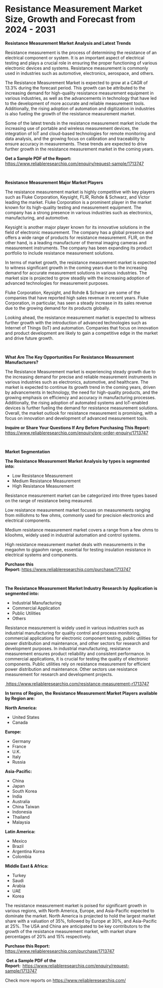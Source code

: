 <p><h1>Resistance Measurement Market Size, Growth and Forecast from 2024 - 2031</h1></p><p><strong>Resistance Measurement Market Analysis and Latest Trends</strong></p>
<p><p>Resistance measurement is the process of determining the resistance of an electrical component or system. It is an important aspect of electrical testing and plays a crucial role in ensuring the proper functioning of various electronic devices and systems. Resistance measurement is commonly used in industries such as automotive, electronics, aerospace, and others.</p><p>The Resistance Measurement Market is expected to grow at a CAGR of 13.3% during the forecast period. This growth can be attributed to the increasing demand for high-quality resistance measurement equipment in various industries, as well as the advancements in technology that have led to the development of more accurate and reliable measurement tools. Additionally, the rising adoption of automation and digitization in industries is also fueling the growth of the resistance measurement market.</p><p>Some of the latest trends in the resistance measurement market include the increasing use of portable and wireless measurement devices, the integration of IoT and cloud-based technologies for remote monitoring and data analysis, and the growing focus on calibration and traceability to ensure accuracy in measurements. These trends are expected to drive further growth in the resistance measurement market in the coming years.</p></p>
<p><strong>Get a Sample PDF of the Report:&nbsp;</strong> <a href="https://www.reliableresearchiq.com/enquiry/request-sample/1713747">https://www.reliableresearchiq.com/enquiry/request-sample/1713747</a></p>
<p>&nbsp;</p>
<p><strong>Resistance Measurement Major Market Players</strong></p>
<p><p>The resistance measurement market is highly competitive with key players such as Fluke Corporation, Keysight, FLIR, Rohde & Schwarz, and Victor leading the market. Fluke Corporation is a prominent player in the market known for its high-quality testing and measurement equipment. The company has a strong presence in various industries such as electronics, manufacturing, and automotive.</p><p>Keysight is another major player known for its innovative solutions in the field of electronic measurement. The company has a global presence and offers a wide range of products for resistance measurement. FLIR, on the other hand, is a leading manufacturer of thermal imaging cameras and measurement instruments. The company has been expanding its product portfolio to include resistance measurement solutions.</p><p>In terms of market growth, the resistance measurement market is expected to witness significant growth in the coming years due to the increasing demand for accurate measurement solutions in various industries. The market size is projected to grow steadily with the increasing adoption of advanced technologies for measurement purposes.</p><p>Fluke Corporation, Keysight, and Rohde & Schwarz are some of the companies that have reported high sales revenue in recent years. Fluke Corporation, in particular, has seen a steady increase in its sales revenue due to the growing demand for its products globally.</p><p>Looking ahead, the resistance measurement market is expected to witness further growth with the introduction of advanced technologies such as Internet of Things (IoT) and automation. Companies that focus on innovation and product development are likely to gain a competitive edge in the market and drive future growth.</p></p>
<p>&nbsp;</p>
<p><strong>What Are The Key Opportunities For Resistance Measurement Manufacturers?</strong></p>
<p><p>The Resistance Measurement market is experiencing steady growth due to the increasing demand for precise and reliable measurement instruments in various industries such as electronics, automotive, and healthcare. The market is expected to continue its growth trend in the coming years, driven by advancements in technology, the need for high-quality products, and the growing emphasis on efficiency and accuracy in manufacturing processes. Additionally, the rising adoption of automated systems and IoT-enabled devices is further fueling the demand for resistance measurement solutions. Overall, the market outlook for resistance measurement is promising, with a focus on innovation and development of advanced measurement tools.</p></p>
<p><strong>Inquire or Share Your Questions If Any Before Purchasing This Report:</strong> <a href="https://www.reliableresearchiq.com/enquiry/pre-order-enquiry/1713747">https://www.reliableresearchiq.com/enquiry/pre-order-enquiry/1713747</a></p>
<p>&nbsp;</p>
<p><strong>Market Segmentation</strong></p>
<p><strong>The Resistance Measurement Market Analysis by types is segmented into:</strong></p>
<p><ul><li>Low Resistance Measurement</li><li>Medium Resistance Measurement</li><li>High Resistance Measurement</li></ul></p>
<p><p>Resistance measurement market can be categorized into three types based on the range of resistance being measured. </p><p>Low resistance measurement market focuses on measurements ranging from milliohms to few ohms, commonly used for precision electronics and electrical components. </p><p>Medium resistance measurement market covers a range from a few ohms to kiloohms, widely used in industrial automation and control systems. </p><p>High resistance measurement market deals with measurements in the megaohm to gigaohm range, essential for testing insulation resistance in electrical systems and components.</p></p>
<p><strong>Purchase this Report:&nbsp;</strong><a href="https://www.reliableresearchiq.com/purchase/1713747">https://www.reliableresearchiq.com/purchase/1713747</a></p>
<p>&nbsp;</p>
<p><strong>The Resistance Measurement Market Industry Research by Application is segmented into:</strong></p>
<p><ul><li>Industrial Manufacturing</li><li>Commercial Application</li><li>Public Utilities</li><li>Others</li></ul></p>
<p><p>Resistance measurement is widely used in various industries such as industrial manufacturing for quality control and process monitoring, commercial applications for electronic component testing, public utilities for power distribution and maintenance, and other sectors for research and development purposes. In industrial manufacturing, resistance measurement ensures product reliability and consistent performance. In commercial applications, it is crucial for testing the quality of electronic components. Public utilities rely on resistance measurement for efficient power distribution and maintenance. Other sectors use resistance measurement for research and development projects.</p></p>
<p><a href="https://www.reliableresearchiq.com/resistance-measurement-r1713747">&nbsp;https://www.reliableresearchiq.com/resistance-measurement-r1713747</a></p>
<p><strong>In terms of Region, the Resistance Measurement Market Players available by Region are:</strong></p>
<p>
    <p> <strong> North America: </strong>
        <ul>
            <li>United States</li>
            <li>Canada</li>
        </ul>
        </p> 
    <p> <strong> Europe: </strong>
        <ul>
            <li>Germany</li>
            <li>France</li>
            <li>U.K.</li>
            <li>Italy</li>
            <li>Russia</li>
        </ul>
        </p> 
    <p> <strong> Asia-Pacific: </strong>
        <ul>
            <li>China</li>
            <li>Japan</li>
            <li>South Korea</li>
            <li>India</li>
            <li>Australia</li>
            <li>China Taiwan</li>
            <li>Indonesia</li>
            <li>Thailand</li>
            <li>Malaysia</li>
        </ul>
        </p> 
    <p> <strong> Latin America: </strong>
        <ul>
            <li>Mexico</li>
            <li>Brazil</li>
            <li>Argentina Korea</li>
            <li>Colombia</li>
        </ul>
        </p> 
    <p> <strong> Middle East & Africa: </strong>
        <ul>
            <li>Turkey</li>
            <li>Saudi</li>
            <li>Arabia</li>
            <li>UAE</li>
            <li>Korea</li>
        </ul>
    </p>
    </p>
<p><p>The resistance measurement market is poised for significant growth in various regions, with North America, Europe, and Asia-Pacific expected to dominate the market. North America is projected to hold the largest market share with a valuation of 35%, followed by Europe at 30%, and Asia-Pacific at 25%. The USA and China are anticipated to be key contributors to the growth of the resistance measurement market, with market share percentages of 20% and 15% respectively.</p></p>
<p><strong>Purchase this Report: </strong><a href="https://www.reliableresearchiq.com/purchase/1713747">https://www.reliableresearchiq.com/purchase/1713747</a></p>
<p>&nbsp;<strong>Get a Sample PDF of the Report:&nbsp;&nbsp;</strong><a href="https://www.reliableresearchiq.com/enquiry/request-sample/1713747">https://www.reliableresearchiq.com/enquiry/request-sample/1713747</a></p>
<p><strong></strong></p>
<p>Check more reports on <a href="https://www.reliableresearchiq.com/">https://www.reliableresearchiq.com/</a></p>